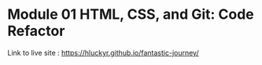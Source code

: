 # Module 01 HTML, CSS, and Git: Code Refactor




Link to live site : https://hluckyr.github.io/fantastic-journey/